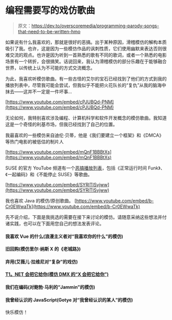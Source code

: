 # 编程需要写的戏仿歌曲

> 原文：<https://dev.to/overscoremedia/programming-parody-songs-that-need-to-be-written-hmo>

如果说有什么我喜欢的，那就是很好的恶搞。出于某种原因，滑稽模仿的解构本质吸引了我。也许，这是因为一些模仿作品的讽刺性质，它们使用幽默来表达否则很难交流的观点。也许是因为听到一首熟悉的歌有不同的歌词，或者一个熟悉的电影场景有一个转折，会很搞笑。话说回来，我认为滑稽模仿的部分乐趣在于能够融合世界，以传统上认为不可能的方式交流概念。

为此，我喜欢听模仿歌曲。有一些古怪的艾尔的宝石已经找到了他们的方式到我的播放列表中，尽管我可能会尝试，但我似乎不能把火花队长的“复仇”从我的脑海中抹去——这并不一定是一件坏事...

[https://www.youtube.com/embed/cPJUBQd-PNM](https://www.youtube.com/embed/cPJUBQd-PNM)

无论如何，我特别喜欢涉及编程、计算机科学和软件开发概念的模仿歌曲。我知道这是一个奇怪的利基市场，但我已经找到了自己的位置。

我最喜欢的一些模仿来自迪伦·贝蒂，他是《我们要建立一个框架》和《DMCA》等热门电影的被低估的制片人

[https://www.youtube.com/embed/mQnF1BBBtXs](https://www.youtube.com/embed/mQnF1BBBtXs)

SUSE 的官方 YouTube 频道有一个[恶搞播放列表](https://www.youtube.com/watch?v=SYRlTISvjww&list=PL6sYHytyKN2-X93TurF3JptW8qSVm0DzA)，包括《正常运行时间 Funk》、《一起编码》和《不能停止 SUSE》等歌曲。

[https://www.youtube.com/embed/SYRlTISvjww](https://www.youtube.com/embed/SYRlTISvjww)

我也喜欢 Java 的模仿/原创歌曲。
[https://www.youtube.com/embed/b-Cr0EWwaTk](https://www.youtube.com/embed/b-Cr0EWwaTk)

先不说介绍，下面是我挑选的需要在接下来讨论的模仿。请随意采纳这些想法并付诸实践，也可以在下面用您自己的想法发表评论。

#### 我喜欢 Vue 的什么(浪漫主义者对“我喜欢你的什么”的模仿)

#### 旧回购(模仿里尔·纳斯 X 的《老城路》)

#### 弃用(艾薇儿·拉维尼对“复杂”的戏仿)

#### [T1。NET 会把它给你(模仿 DMX 的“X 会把它给你”)](#net-gonna-give-it-to-ya-a-parody-of-x-gonna-give-it-to-ya-by-dmx)

#### 我们在编码(对鲍勃·马利的“Jammin”的模仿)

#### 我曾经认识的 JavaScript(Gotye 对“我曾经认识的某人”的模仿)

快乐模仿！